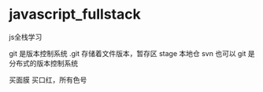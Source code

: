 # javascript_fullstack
js全栈学习

git 是版本控制系统
.git 存储着文件版本，暂存区 stage 本地仓
svn 也可以
git 是分布式的版本控制系统

买面膜
买口红，所有色号
